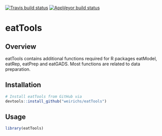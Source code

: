 <!-- badges: start -->
  [![Travis build status](https://travis-ci.org/weirichs/eatTools.svg?branch=master)](https://travis-ci.org/weirichs/eatTools)
  [![AppVeyor build status](https://ci.appveyor.com/api/projects/status/github/weirichs/eatTools?branch=master&svg=true)](https://ci.appveyor.com/project/weirichs/eatTools)
<!-- badges: end -->

# eatTools

## Overview

eatTools contains additional functions required for R packages eatModel, eatRep, eatPrep and eatGADS. Most functions are related to data preparation.

## Installation

```R
# Install eatTools from GitHub via
devtools::install_github("weirichs/eatTools")
```

## Usage

```R
library(eatTools)

```

